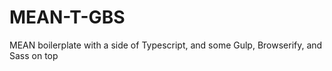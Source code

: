 # MEAN-T-GBS
MEAN boilerplate with a side of Typescript, and some Gulp, Browserify, and Sass on top
